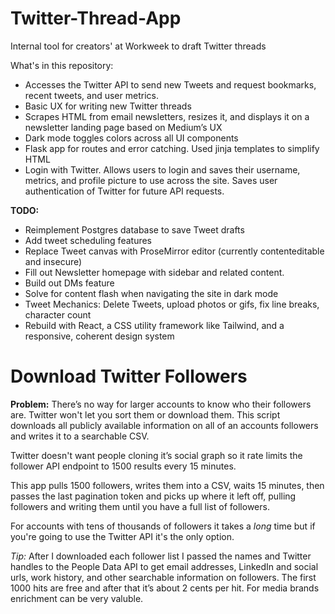 # Twitter-Thread-App
Internal tool for creators' at Workweek to draft Twitter threads

What's in this repository: 
* Accesses the Twitter API to send new Tweets and request bookmarks, recent tweets, and user metrics. 
* Basic UX for writing new Twitter threads
* Scrapes HTML from email newsletters, resizes it, and displays it on a newsletter landing page based on Medium’s UX
* Dark mode toggles colors across all UI components
* Flask app for routes and error catching.  Used jinja templates to simplify HTML
* Login with Twitter. Allows users to login and saves their username, metrics, and profile picture to use across the site. Saves user authentication of Twitter for future API requests. 

**TODO:**
- Reimplement Postgres database to save Tweet drafts
- Add tweet scheduling features 
- Replace Tweet canvas with ProseMirror editor (currently contenteditable and insecure)
- Fill out Newsletter homepage with sidebar and related content. 
- Build out DMs feature
- Solve for content flash when navigating the site in dark mode 
- Tweet Mechanics: Delete Tweets, upload photos or gifs, fix line breaks, character count
- Rebuild with React, a CSS utility framework like Tailwind, and a responsive, coherent design system

# Download Twitter Followers
**Problem:** There’s no way for larger accounts to know who their followers are. Twitter won't let you sort them or download them. This script downloads all publicly available information on all of an accounts followers and writes it to a searchable CSV.

Twitter doesn't want people cloning it’s social graph so it rate limits the follower API endpoint to 1500 results every 15 minutes. 

This app pulls 1500 followers, writes them into a CSV, waits 15 minutes, then passes the last pagination token and picks up where it left off, pulling followers and writing them until you have a full list of followers. 

For accounts with tens of thousands of followers it takes a *long* time but if you're going to use the Twitter API it's the only option.

*Tip:* After I downloaded each follower list I passed the names and Twitter handles to the People Data API to get email addresses, LinkedIn and social urls, work history, and other searchable information on followers. The first 1000 hits are free and after that it’s about 2 cents per hit. For media brands enrichment can be very valuble. 
